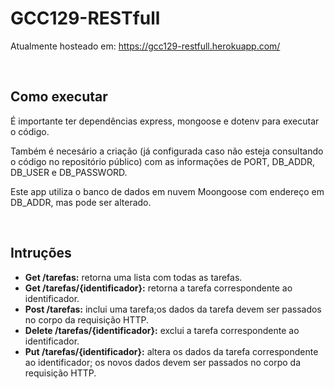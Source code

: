 # GCC129-RESTfull

Atualmente hosteado em: https://gcc129-restfull.herokuapp.com/

<br>

## Como executar

É importante ter dependências express, mongoose e dotenv para executar o código.

Também é necesário a criação (já configurada caso não esteja consultando o código no repositório público) com as informações de PORT, DB_ADDR, DB_USER e DB_PASSWORD.

Este app utiliza o banco de dados em nuvem Moongoose com endereço em DB_ADDR, mas pode ser alterado.

<br>

## Intruções

<ul>
<li><b>Get /tarefas:</b> retorna uma lista com todas as tarefas.</li>

<li><b>Get /tarefas/{identificador}:</b> retorna a tarefa correspondente ao identificador.</li>

<li><b>Post /tarefas:</b>  inclui uma tarefa;os dados da tarefa devem ser passados no corpo da requisição HTTP.</li>

<li><b>Delete /tarefas/{identificador}:</b> exclui a tarefa correspondente ao identificador.</li>

<li><b>Put /tarefas/{identificador}:</b> altera os dados da tarefa correspondente ao identificador; os novos dados devem ser passados no corpo da requisição HTTP.</li>
</ul>
